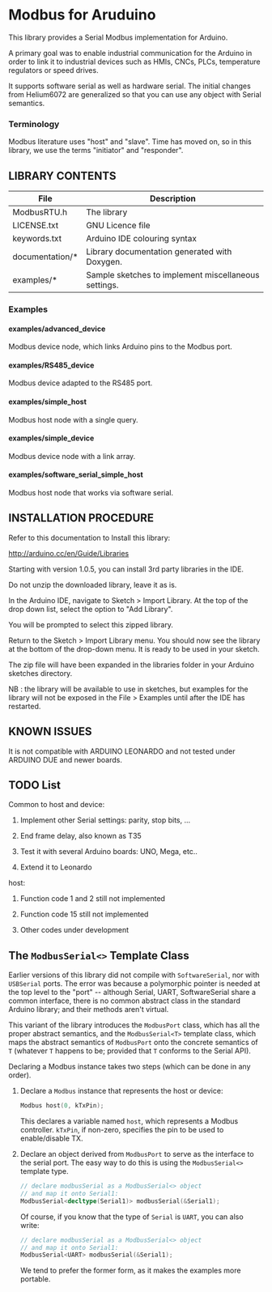 # Modbus for Aruduino

This library provides a Serial Modbus implementation for Arduino.

A primary goal was to enable industrial communication for the Arduino in order to link it to industrial devices such as HMIs, CNCs, PLCs, temperature regulators or speed drives.

It supports software serial as well as hardware serial. The initial changes from Helium6072 are generalized so that you can use any object with Serial semantics.

### Terminology

Modbus literature uses "host" and "slave". Time has moved on, so in this library, we use the terms "initiator" and "responder".

## LIBRARY CONTENTS

File | Description
-----|------------
ModbusRTU.h | The library
LICENSE.txt | GNU Licence file
keywords.txt | Arduino IDE colouring syntax
documentation/* | Library documentation generated with Doxygen.
examples/* | Sample sketches to implement miscellaneous settings.

### Examples

#### examples/advanced_device

Modbus device node, which links Arduino pins to the Modbus port.

#### examples/RS485_device

Modbus device adapted to the RS485 port.

#### examples/simple_host

Modbus host node with a single query.

#### examples/simple_device

Modbus device node with a link array.

#### examples/software_serial_simple_host

Modbus host node that works via software serial.

## INSTALLATION PROCEDURE

Refer to this documentation to Install this library:

http://arduino.cc/en/Guide/Libraries

Starting with version 1.0.5, you can install 3rd party libraries in the IDE.

Do not unzip the downloaded library, leave it as is.

In the Arduino IDE, navigate to Sketch > Import Library. At the top of the drop down list, select the option to "Add Library".

You will be prompted to select this zipped library.

Return to the Sketch > Import Library menu. You should now see the library at the bottom of the drop-down menu. It is ready to be used in your sketch.

The zip file will have been expanded in the libraries folder in your Arduino sketches directory.

NB : the library will be available to use in sketches, but examples for the library will not be exposed in the File > Examples until after the IDE has restarted.


## KNOWN ISSUES

It is not compatible with ARDUINO LEONARDO and not tested under ARDUINO DUE and newer boards.

## TODO List

Common to host and device:

1) Implement other Serial settings: parity, stop bits, ...

2) End frame delay, also known as T35

3) Test it with several Arduino boards: UNO, Mega, etc..

4) Extend it to Leonardo

host:

1) Function code 1 and 2 still not implemented

2) Function code 15 still not implemented

3) Other codes under development

## The `ModbusSerial<>` Template Class

Earlier versions of this library did not compile with `SoftwareSerial`, nor with `USBSerial` ports. The error was because a polymorphic pointer is needed at the top level to the "port" -- although Serial, UART, SoftwareSerial share a common interface, there is no common abstract class in the standard Arduino library; and their methods aren't virtual.

This variant of the library introduces the `ModbusPort` class, which has all the proper abstract semantics, and the `ModbusSerial<T>` template class, which maps the abstract semantics of `ModbusPort` onto the concrete semantics of `T` (whatever `T` happens to be; provided that `T` conforms to the Serial API).

Declaring a Modbus instance takes two steps (which can be done in any order).

1. Declare a `Modbus` instance that represents the host or device:

   ```c++
   Modbus host(0, kTxPin);
   ```

   This declares a variable named `host`, which represents a Modbus controller. `kTxPin`, if non-zero, specifies the pin to be used to enable/disable TX.

2. Declare an object derived from `ModbusPort` to serve as the interface to the serial port. The easy way to do this is using the `ModbusSerial<>` template type.

   ```c++
   // declare modbusSerial as a ModbusSerial<> object
   // and map it onto Serial1:
   ModbusSerial<decltype(Serial1)> modbusSerial(&Serial1);
   ```

   Of course, if you know that the type of `Serial` is `UART`, you can also write:

   ```c++
   // declare modbusSerial as a ModbusSerial<> object
   // and map it onto Serial1:
   ModbusSerial<UART> modbusSerial(&Serial1);
   ```

   We tend to prefer the former form, as it makes the examples more portable.